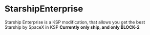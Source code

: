 # StarshipEnterprise
Starship Enterprise is a KSP modification, that allows you get the best Starship by SpaceX in KSP
**Currently only ship, and only BLOCK-2**

